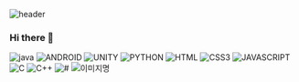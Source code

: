 ![header](https://capsule-render.vercel.app/api?color=auto&type=slice&text=Hello&desc=I'm%20SunIl&fontAlign=80&fontAlignY=30&descAlign=80&descAlignY=50&fontSize=30&rotate=5)


### Hi there 👋

<!--
**zzzwww3/zzzwww3** is a ✨ _special_ ✨ repository because its `README.md` (this file) appears on your GitHub profile.

Here are some ideas to get you started:

- 🔭 I’m currently working on ...
- 🌱 I’m currently learning ...
- 👯 I’m looking to collaborate on ...
- 🤔 I’m looking for help with ...
- 💬 Ask me about ...
- 📫 How to reach me: ...
- 😄 Pronouns: ...
- ⚡ Fun fact: ...
-->


<img alt="java" src ="https://img.shields.io/badge/JAVA-blue.svg?&style=for-the-badge&logo=java"/>
<img alt="ANDROID" src ="https://img.shields.io/badge/ANDROID-white.svg?&style=for-the-badge&logo=Android Studio"/>
<img alt="UNITY" src ="https://img.shields.io/badge/UNITY-auto.svg?&style=for-the-badge&logo=UNITY"/>
<img alt="PYTHON" src ="https://img.shields.io/badge/PYTHON-auto.svg?&style=for-the-badge&logo=PYTHON"/>
<img alt="HTML" src ="https://img.shields.io/badge/HTML-auto.svg?&style=for-the-badge&logo=HTML5"/>
<img alt="CSS3" src ="https://img.shields.io/badge/CSS3-auto.svg?&style=for-the-badge&logo=CSS3"/>
<img alt="JAVASCRIPT" src ="https://img.shields.io/badge/JAVASCRIPT-auto.svg?&style=for-the-badge&logo=JAVASCRIPT"/>
<img alt="C" src ="https://img.shields.io/badge/C-auto.svg?&style=for-the-badge&logo=C"/>
<img alt="C++" src ="https://img.shields.io/badge/C++-auto.svg?&style=for-the-badge&logo=C++"/>


<img alt="#" src ="https://img.shields.io/badge/#-#.svg?&style=for-the-badge&logo=#&logoColor=#"/>

<img alt="이미지명" src ="https://img.shields.io/badge/메시지-색상코드.svg?&style=for-the-badge&logo=로고명&logoColor=로고컬러"/>


